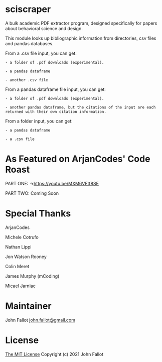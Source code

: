 # sciscraper
A bulk academic PDF extractor program, designed specifically for papers about behavioral science and design.

This module looks up bibliographic information from directories, csv files and pandas databases.

From a .csv file input, you can get:

    - a folder of .pdf downloads (experimental).
    
    - a pandas dataframe
    
    - another .csv file
    
From a pandas dataframe file input, you can get:

    - a folder of .pdf downloads (experimental).
    
    - another pandas dataframe, but the citations of the input are each returned with their own citation information.
    
From a folder input, you can get:

    - a pandas dataframe
    
    - a .csv file
    

# As Featured on ArjanCodes' Code Roast

PART ONE: ->https://youtu.be/MXM6VEtf8SE

PART TWO: Coming Soon

# Special Thanks

ArjanCodes

Michele Cotrufo

Nathan Lippi

Jon Watson Rooney

Colin Meret

James Murphy (mCoding)

Micael Jarniac

# Maintainer
John Fallot
john.fallot@gmail.com

# License
[The MIT License](https://opensource.org/licenses/MIT)
Copyright (c) 2021 
John Fallot
